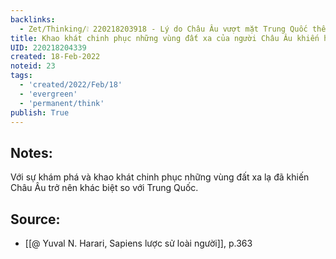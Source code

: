 ```yaml
---
backlinks:
  - Zet/Thinking/❕ 220218203918 - Lý do Châu Âu vượt mặt Trung Quốc thế kỷ 18
title: Khao khát chinh phục những vùng đất xa của người Châu Âu khiến họ vượt trội so với Trung Quốc
UID: 220218204339
created: 18-Feb-2022
noteid: 23
tags:
  - 'created/2022/Feb/18'
  - 'evergreen'
  - 'permanent/think'
publish: True
---
```

## Notes:
Với sự khám phá và khao khát chinh phục những vùng đất xa lạ đã khiến Châu Âu trở nên khác biệt so với Trung Quốc.

## Source:
- [[@ Yuval N. Harari, Sapiens lược sử loài người]], p.363


